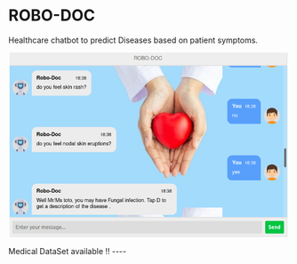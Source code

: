 # ROBO-DOC
Healthcare chatbot to predict Diseases based on patient symptoms.
<br>

<p align="center">
  <img src="screens\prediction.png" width="500" >
</p>
Medical DataSet available !!
---- 
